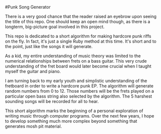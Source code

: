 #Punk Song Generator

There is a very good chance that the reader raised an eyebrow upon seeing the title of this repo. One should keep an open mind though, as there is a longterm, big-picture goal involved in this project.


This repo is dedicated to a short algorithm for making hardcore punk riffs on the fly. In fact, it's just a single Ruby method at this time. It's short and to the point, just like the songs it will generate. 

As a kid, my entire understanding of music theory was limited to the numerical relationships between frets on a bass guitar. This very crude understanding of the fret board would later become crucial when I taught myself the guitar and piano.

I am turning back to my early youth and simplistic understanding of the fretboard in order to write a hardcore punk EP. The algorithm will generate random numbers from 0 to 12. Those numbers will be the frets played on a particular open bass string also selected by the algorithm. The 5 harshest sounding songs will be recorded for all to hear.

This short algorithm marks the beginning of a personal exploration of writing music through computer programs. Over the next few years, I hope to develop something much more complex beyond something that generates mosh pit material.
